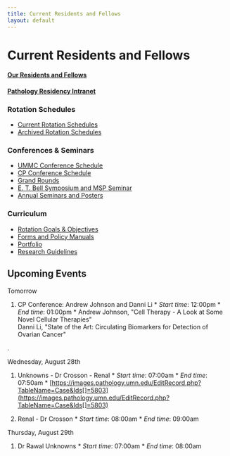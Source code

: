 ```yaml
---
title: Current Residents and Fellows 
layout: default
---
```

#  Current Residents and Fellows

#### [Our Residents and Fellows](current_residents_and_fellows/profiles)

#### [Pathology Residency Intranet](https://wiki.umn.edu/PathologyResidents)

### Rotation Schedules

  * [Current Rotation Schedules](https://wiki.umn.edu/PathologyResidents/RotationSchedule)
  * [Archived Rotation Schedules](https://wiki.umn.edu/PathologyResidents/ArchivedRotationSchedules)

### Conferences & Seminars

  * [UMMC Conference Schedule](http://www.google.com/calendar/embed?src=umnpathchiefs%40gmail.com&ctz=America/Chicago)
  * [CP Conference Schedule](http://pathology.umn.edu/events/weekly/cpconference/home.html)
  * [Grand Rounds](http://pathology.umn.edu/events/weekly/grandrounds/home.html)
  * [E. T. Bell Symposium and MSP Seminar](http://pathology.umn.edu/events/bell-msp/home.html)
  * [Annual Seminars and Posters](https://residency.pathology.umn.edu/annual)

### Curriculum

  * [Rotation Goals & Objectives](node/3892)
  * [Forms and Policy Manuals](https://wiki.umn.edu/PathologyResidents/UsefulForms)
  * [Portfolio](node/3507)
  * [Research Guidelines](node/3508)

## Upcoming Events

Tomorrow

  1. CP Conference: Andrew Johnson and Danni Li
    * _Start time_: 12:00pm 
    * _End time_: 01:00pm 
    * Andrew Johnson, "Cell Therapy - A Look at Some Novel Cellular Therapies"  
Danni Li, "State of the Art: Circulating Biomarkers for Detection of Ovarian
Cancer"

.

Wednesday, August 28th

  1. Unknowns - Dr Crosson - Renal
    * _Start time_: 07:00am 
    * _End time_: 07:50am 
    * [https://images.pathology.umn.edu/EditRecord.php?TableName=Case&Ids[]=5803](https://images.pathology.umn.edu/EditRecord.php?TableName=Case&Ids[]=5803)

  2. Renal - Dr Crosson
    * _Start time_: 08:00am 
    * _End time_: 09:00am 

Thursday, August 29th

  1. Dr Rawal Unknowns
    * _Start time_: 07:00am 
    * _End time_: 08:00am 


